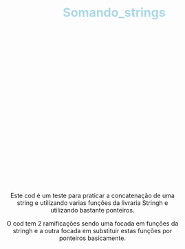 <header align="center">
<h1 style="color: #add8e6;">Somando_strings</h1>
</header>

<main align="center" style="width: 80%;">
<p style="margin-top: 10vh;">
    Este cod é um teste para praticar a concatenação de uma string e utilizando varias funções da livraria Stringh e utilizando bastante ponteiros.
</p>

<p>
    O cod tem 2 ramificações sendo uma focada em funções da stringh e a outra focada em substituir estas funções por ponteiros basicamente.
</p>
</main>